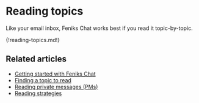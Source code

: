 # Reading topics

Like your email inbox, Feniks Chat works best if you read it topic-by-topic.

{!reading-topics.md!}

## Related articles

* [Getting started with Feniks Chat](/help/getting-started-with-zulip)
* [Finding a topic to read](/help/finding-a-topic-to-read)
* [Reading private messages (PMs)](/help/reading-pms)
* [Reading strategies](/help/reading-strategies)

